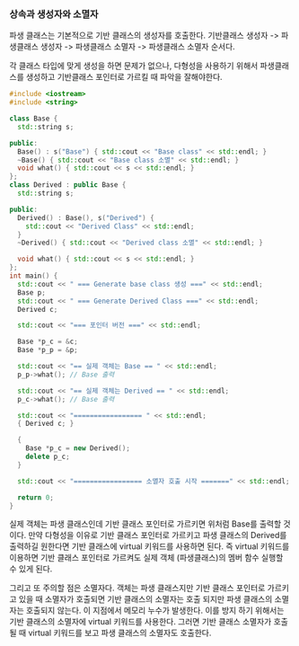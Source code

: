 
### 상속과 생성자와 소멸자

파생 클래스는 기본적으로 기반 클래스의 생성자를 호출한다.
기반클래스 생성자 -> 파생클래스 생성자 -> 파생클래스 소멸자 -> 파생클래스 소멸자 순서다.

각 클래스 타입에 맞게 생성을 하면 문제가 없으나, 다형성을 사용하기 위해서 파생클래스를 생성하고 기반클래스 포인터로 가르킬 때 파악을 잘해야한다.

```cpp
#include <iostream>
#include <string>

class Base {
  std::string s;

public:
  Base() : s("Base") { std::cout << "Base class" << std::endl; }
  ~Base() { std::cout << "Base class 소멸" << std::endl; }
  void what() { std::cout << s << std::endl; } 
};
class Derived : public Base {
  std::string s;

public:
  Derived() : Base(), s("Derived") {
    std::cout << "Derived Class" << std::endl;
  }
  ~Derived() { std::cout << "Derived class 소멸" << std::endl; }

  void what() { std::cout << s << std::endl; }
};
int main() {
  std::cout << " === Generate base class 생성 ===" << std::endl;
  Base p;
  std::cout << " === Generate Derived Class ===" << std::endl;
  Derived c;

  std::cout << "=== 포인터 버전 ===" << std::endl;

  Base *p_c = &c;
  Base *p_p = &p;

  std::cout << "== 실제 객체는 Base == " << std::endl;
  p_p->what(); // Base 출력

  std::cout << "== 실제 객체는 Derived == " << std::endl;
  p_c->what(); // Base 출력

  std::cout << "================= " << std::endl;
  { Derived c; }

  {
    Base *p_c = new Derived();
    delete p_c;
  }

  std::cout << "================= 소멸자 호출 시작 =======" << std::endl;

  return 0;
}
```


실제 객체는 파생 클래스인데 기반 클래스 포인터로 가르키면 위처럼 Base를 출력할 것이다. 만약 다형성을 이유로 기반 클래스 포인터로 가르키고 파생 클래스의 Derived를 출력하길 원한다면 기반 클래스에 virtual 키워드를 사용하면 된다.  즉 virtual 키워드를 이용하면 기반 클래스 포인터로 가르켜도 실제 객체 (파생클래스)의 멤버 함수 실행할 수 있게 된다.

그리고 또 주의할 점은 소멸자다. 객체는 파생 클래스지만 기반 클래스 포인터로 가르키고 있을 때 소멸자가 호출되면 기반 클래스의 소멸자는 호출 되지만 파생 클래스의 소멸자는 호출되지 않는다. 이 지점에서 메모리 누수가 발생한다. 이를 방지 하기 위해서는 기반 클래스의 소멸자에 virtual 키워드를 사용한다. 그러면 기반 클래스 소멸자가 호출될 때 virtual 키워드를 보고 파생 클래스의 소멸자도 호출한다.